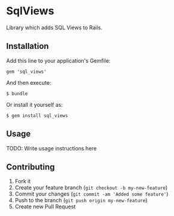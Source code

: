 # SqlViews

Library which adds SQL Views to Rails.


## Installation

Add this line to your application's Gemfile:

    gem 'sql_views'

And then execute:

    $ bundle

Or install it yourself as:

    $ gem install sql_views

## Usage

TODO: Write usage instructions here

## Contributing

1. Fork it
2. Create your feature branch (`git checkout -b my-new-feature`)
3. Commit your changes (`git commit -am 'Added some feature'`)
4. Push to the branch (`git push origin my-new-feature`)
5. Create new Pull Request
